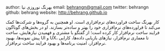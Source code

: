 author: بهرنگ نوروزی نیا
email: behrangn@gmail.com
twitter: behrangn
github: behrang
website: http://behrang.github.io

کار بهرنگ ساخت فراورده‌های نرم‌افزاری است. او همچنین به گروه‌ها و شرکت‌ها کمک می‌کند تا فراورده‌های نرم‌افزاری خود را بهتر و ساده‌تر بسازند. او در بخش‌های گوناگون فرایند ساخت نرم‌افزار کار کرده است؛ از گفتگو با مشتری و فهمیدن نیازهایش، ساخت پیش نمونه‌ها، بهبود UI و UX، تا معماری نرم‌افزار، نیازهای بازیابی داده‌ها، کارایی نرم‌افزار، امنیت برنامه‌ها و بهبود فرایند ساخت نرم‌افزار.
